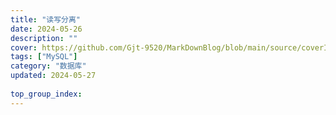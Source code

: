 ```yaml
---
title: "读写分离"
date: 2024-05-26
description: ""
cover: https://github.com/Gjt-9520/MarkDownBlog/blob/main/source/coverImages/Bimage-135/Bimage28.jpg?raw=true
tags: ["MySQL"]
category: "数据库"
updated: 2024-05-27
 
top_group_index: 
---
```


# 